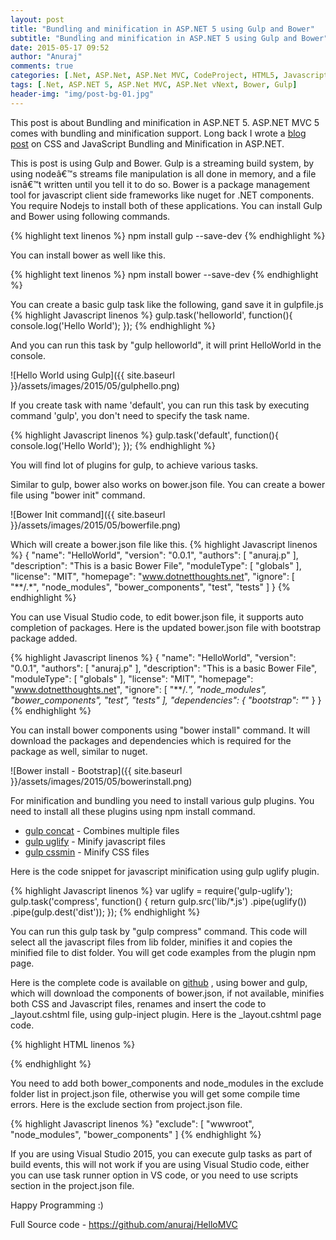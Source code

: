 ```yaml
---
layout: post
title: "Bundling and minification in ASP.NET 5 using Gulp and Bower"
subtitle: "Bundling and minification in ASP.NET 5 using Gulp and Bower"
date: 2015-05-17 09:52
author: "Anuraj"
comments: true
categories: [.Net, ASP.Net, ASP.Net MVC, CodeProject, HTML5, Javascript]
tags: [.Net, ASP.NET 5, ASP.Net MVC, ASP.Net vNext, Bower, Gulp]
header-img: "img/post-bg-01.jpg"
---
```

This post is about Bundling and minification in ASP.NET 5. ASP.NET MVC 5 comes with bundling and minification support. Long back I wrote a <a href="http://www.dotnetthoughts.net/how-to-do-css-and-javascript-bundling-and-minification-in-asp-net/" target="_blank">blog post</a> on CSS and JavaScript Bundling and Minification in ASP.NET.

This is post is using Gulp and Bower. Gulp is a streaming build system, by using nodeâ€™s streams file manipulation is all done in memory, and a file isnâ€™t written until you tell it to do so. Bower is a package management tool for javascript client side frameworks like nuget for .NET components. You require Nodejs to install both of these applications. You can install Gulp and Bower using following commands. 

{% highlight text linenos %}
npm install gulp --save-dev
{% endhighlight %}

You can install bower as well like this.

{% highlight text linenos %}
npm install bower --save-dev
{% endhighlight %}

You can create a basic gulp task like the following, gand save it in gulpfile.js
{% highlight Javascript linenos %}
gulp.task('helloworld', function(){
	console.log('Hello World');
});
{% endhighlight %}

And you can run this task by "gulp helloworld", it will print HelloWorld in the console. 

![Hello World using Gulp]({{ site.baseurl }}/assets/images/2015/05/gulphello.png)

If you create task with name 'default', you can run this task by executing command 'gulp', you don't need to specify the task name.

{% highlight Javascript linenos %}
gulp.task('default', function(){
	console.log('Hello World');
});
{% endhighlight %}

You will find lot of plugins for gulp, to achieve various tasks. 

Similar to gulp, bower also works on bower.json file. You can create a bower file using "bower init" command.

![Bower Init command]({{ site.baseurl }}/assets/images/2015/05/bowerfile.png)

Which will create a bower.json file like this.
{% highlight Javascript linenos %}
{
  "name": "HelloWorld",
  "version": "0.0.1",
  "authors": [
    "anuraj.p"
  ],
  "description": "This is a basic Bower File",
  "moduleType": [
    "globals"
  ],
  "license": "MIT",
  "homepage": "www.dotnetthoughts.net",
  "ignore": [
    "**/.*",
    "node_modules",
    "bower_components",
    "test",
    "tests"
  ]
}
{% endhighlight %}

You can use Visual Studio code, to edit bower.json file, it supports auto completion of packages. Here is the updated bower.json file with bootstrap package added.

{% highlight Javascript linenos %}
{
  "name": "HelloWorld",
  "version": "0.0.1",
  "authors": [
    "anuraj.p"
  ],
  "description": "This is a basic Bower File",
  "moduleType": [
    "globals"
  ],
  "license": "MIT",
  "homepage": "www.dotnetthoughts.net",
  "ignore": [
    "**/.*",
    "node_modules",
    "bower_components",
    "test",
    "tests"
  ],
  "dependencies": {
    "bootstrap": "*"
  }
}
{% endhighlight %}

You can install bower components using "bower install" command. It will download the packages and dependencies which is required for the package as well, similar to nuget.

![Bower install - Bootstrap]({{ site.baseurl }}/assets/images/2015/05/bowerinstall.png)

For minification and bundling you need to install various gulp plugins. You need to install all these plugins using npm install command.


*   [gulp concat](https://www.npmjs.com/package/gulp-concat) - Combines multiple files
*   [gulp uglify](https://www.npmjs.com/package/gulp-uglify) - Minify javascript files
*   [gulp cssmin](https://www.npmjs.com/package/gulp-cssmin) - Minify CSS files

Here is the code snippet for javascript minification using gulp uglify plugin.

{% highlight Javascript linenos %}
var uglify = require('gulp-uglify');
gulp.task('compress', function() {
  return gulp.src('lib/*.js')
    .pipe(uglify())
    .pipe(gulp.dest('dist'));
});
{% endhighlight %}

You can run this gulp task by "gulp compress" command. This code will select all the javascript files from lib folder, minifies it and copies the minified file to dist folder. You will get code examples from the plugin npm page.

Here is the complete code is available on <a href="https://github.com/anuraj/HelloMVC" target="_blank">github</a> , using bower and gulp, which will download the components of bower.json, if not available, minifies both CSS and Javascript files, renames and insert the code to _layout.cshtml file, using gulp-inject plugin. Here is the _layout.cshtml page code.

{% highlight HTML linenos %}
<!DOCTYPE html>
<html>
<head>
    <meta charset="utf-8" />
    <meta name="viewport" content="width=device-width, initial-scale=1.0">
    <title>@ViewBag.Title - My ASP.NET Application</title>
	<!-- inject:css -->
	<!-- endinject -->
</head>
<body>
{% endhighlight %}

You need to add both bower_components and node_modules in the exclude folder list in project.json file, otherwise you will get some compile time errors. Here is the exclude section from project.json file.

{% highlight Javascript linenos %}
"exclude": [
	"wwwroot",
	"node_modules",
	"bower_components"
]
{% endhighlight %}

If you are using Visual Studio 2015, you can execute gulp tasks as part of build events, this will not work if you are using Visual Studio code, either you can use task runner option in VS code, or you need to use scripts section in the project.json file.

Happy Programming :)

Full Source code - <a href="https://github.com/anuraj/HelloMVC" target="_blank">https://github.com/anuraj/HelloMVC</a>
